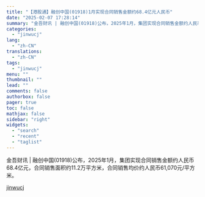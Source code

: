 ```yaml
---
title: "【港股通】融创中国(01918)1月实现合同销售金额约68.4亿元人民币"
date: "2025-02-07 17:28:14"
summary: "金吾财讯 | 融创中国(01918)公布，2025年1月，集团实现合同销售金额约人民币68.4亿元，..."
categories:
  - "jinwucj"
lang:
  - "zh-CN"
translations:
  - "zh-CN"
tags:
  - "jinwucj"
menu: ""
thumbnail: ""
lead: ""
comments: false
authorbox: false
pager: true
toc: false
mathjax: false
sidebar: "right"
widgets:
  - "search"
  - "recent"
  - "taglist"
---
```


金吾财讯 | 融创中国(01918)公布，2025年1月，集团实现合同销售金额约人民币68.4亿元，合同销售面积约11.2万平方米，合同销售均价约人民币61,070元/平方米。

[jinwucj](https://sky.szfiu.com/info/hk/details/265622721)

